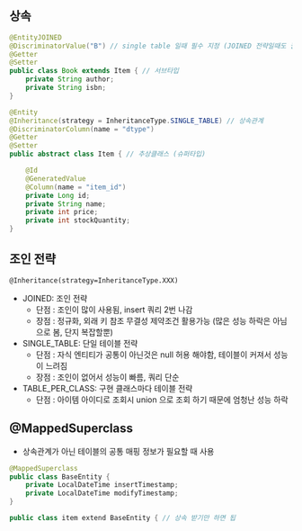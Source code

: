 ## 상속
```java
@EntityJOINED 
@DiscriminatorValue("B") // single table 일때 필수 지정 (JOINED 전략일때도 권장)
@Getter
@Setter
public class Book extends Item { // 서브타입
    private String author;
    private String isbn;
}
```
```java
@Entity
@Inheritance(strategy = InheritanceType.SINGLE_TABLE) // 상속관계
@DiscriminatorColumn(name = "dtype")
@Getter
@Setter
public abstract class Item { // 추상클래스 (슈퍼타입)

    @Id
    @GeneratedValue
    @Column(name = "item_id")
    private Long id;
    private String name;
    private int price;
    private int stockQuantity;
}
```

## 조인 전략
```
@Inheritance(strategy=InheritanceType.XXX) 
```
- JOINED: 조인 전략
    - 단점 : 조인이 많이 사용됨, insert 쿼리 2번 나감
    - 장점 : 정규화, 외래 키 참조 무결성 제약조건 활용가능 (많은 성능 하락은 아님으로 봄, 단지 복잡할뿐)
- SINGLE_TABLE: 단일 테이블 전략
    - 단점 : 자식 엔티티가 공통이 아닌것은 null 허용 해야함, 테이블이 커져서 성능이 느려짐
    - 장점 : 조인이 없어서 성능이 빠름, 쿼리 단순
- TABLE_PER_CLASS: 구현 클래스마다 테이블 전략 
    - 단점 : 아이템 아이디로 조회시 union 으로 조회 하기 때문에 엄청난 성능 하락


## @MappedSuperclass
- 상속관계가 아닌 테이블의 공통 매핑 정보가 필요할 때 사용
```java
@MappedSuperclass
public class BaseEntity {
    private LocalDateTime insertTimestamp;
    private LocalDateTime modifyTimestamp;
}
```
```java
public class item extend BaseEntity { // 상속 받기만 하면 됩
```

